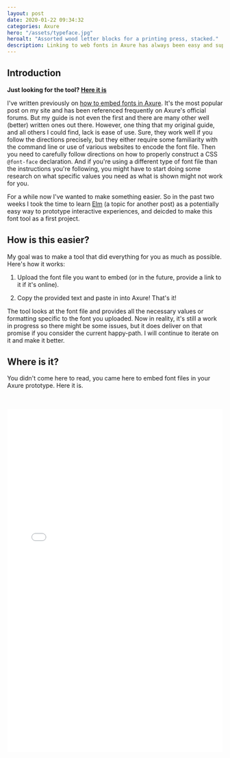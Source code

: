 ```yaml
---
layout: post
date: 2020-01-22 09:34:32
categories: Axure
hero: "/assets/typeface.jpg"
heroalt: "Assorted wood letter blocks for a printing press, stacked."
description: Linking to web fonts in Axure has always been easy and supported, but sometimes you need to fonts to work offline and without installing them. So you've realized you need to embed it somehow. Here's an easy, one-click way to do so.
---
```

## Introduction

**Just looking for the tool? [Here it is](#the-goods)**

I've written previously on [how to embed fonts in Axure](https://www.nathankrischer.com/axure/2016/04/06/axure-embedded-font.html). It's the most popular post on my site and has been referenced frequently on Axure's official forums. But my guide is not even the first and there are many other well (better) written ones out there. However, one thing that my original guide, and all others I could find, lack is ease of use. Sure, they work well if you follow the directions precisely, but they either require some familiarity with the command line or use of various websites to encode the font file. Then you need to carefully follow directions on how to properly construct a CSS `@font-face` declaration. And if you're using a different type of font file than the instructions you're following, you might have to start doing some research on what specific values you need as what is shown might not work for you.

For a while now I've wanted to make something easier. So in the past two weeks I took the time to learn [Elm](https://elm-lang.org) (a topic for another post) as a potentially easy way to prototype interactive experiences, and deicded to make this font tool as a first project.

## How is this easier?
My goal was to make a tool that did everything for you as much as possible. Here's how it works:

1. Upload the font file you want to embed (or in the future, provide a link to it if it's online).

2. Copy the provided text and paste in into Axure! That's it!

The tool looks at the font file and provides all the necessary values or formatting specific to the font you uploaded. Now in reality, it's still a work in progress so there might be some issues, but it does deliver on that promise if you consider the current happy-path. I will continue to iterate on it and make it better.

## Where is it?
You didn't come here to read, you came here to embed font files in your Axure prototype. Here it is.

<a markdown="0" id="the-goods">
<iframe src="/assets/axfont.html" style="width:100%;height:800px;border:none;margin-top:32px;"></iframe>